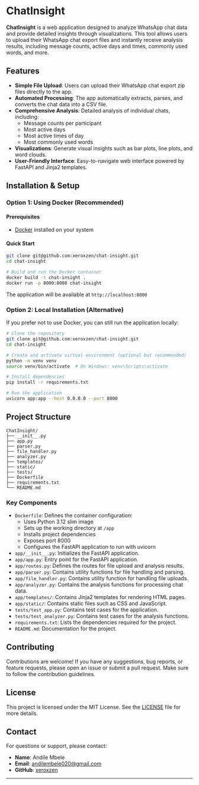 # ChatInsight


**ChatInsight** is a web application designed to analyze WhatsApp chat data and provide detailed insights through visualizations. This tool allows users to upload their WhatsApp chat export files and instantly receive analysis results, including message counts, active days and times, commonly used words, and more.

## Features

- **Simple File Upload**: Users can upload their WhatsApp chat export zip files directly to the app.
- **Automated Processing**: The app automatically extracts, parses, and converts the chat data into a CSV file.
- **Comprehensive Analysis**: Detailed analysis of individual chats, including:
  - Message counts per participant
  - Most active days
  - Most active times of day
  - Most commonly used words
- **Visualizations**: Generate visual insights such as bar plots, line plots, and word clouds.
- **User-Friendly Interface**: Easy-to-navigate web interface powered by FastAPI and Jinja2 templates.

## Installation & Setup

### Option 1: Using Docker (Recommended)

#### Prerequisites
- [Docker](https://docs.docker.com/get-docker/) installed on your system

#### Quick Start
```bash
git clone git@github.com:xeroxzen/chat-insight.git
cd chat-insight

# Build and run the Docker container
docker build -t chat-insight .
docker run -p 8000:8000 chat-insight
```

The application will be available at `http://localhost:8000`

### Option 2: Local Installation (Alternative)
If you prefer not to use Docker, you can still run the application locally:

```bash
# Clone the repository
git clone git@github.com:xeroxzen/chat-insight.git
cd chat-insight

# Create and activate virtual environment (optional but recommended)
python -m venv venv
source venv/bin/activate  # On Windows: venv\Scripts\activate

# Install dependencies
pip install -r requirements.txt

# Run the application
uvicorn app:app --host 0.0.0.0 --port 8000
```

## Project Structure

```plaintext
ChatInsight/
├── __init__.py
├── app.py
├── parser.py
├── file_handler.py
├── analyzer.py
├── templates/
├── static/
├── tests/
├── Dockerfile          
├── requirements.txt
└── README.md
```

### Key Components

- `Dockerfile`: Defines the container configuration:
  - Uses Python 3.12 slim image
  - Sets up the working directory at `/app`
  - Installs project dependencies
  - Exposes port 8000 
  - Configures the FastAPI application to run with uvicorn
- `app/__init__.py`: Initializes the FastAPI application.
- `app/app.py`: Entry point for the FastAPI application.
- `app/routes.py`: Defines the routes for file upload and analysis results.
- `app/parser.py`: Contains utility functions for file handling and parsing.
- `app/file_handler.py`: Contains utility function for handling file uploads.
- `app/analyzer.py`: Contains the analysis functions for processing chat data.
- `app/templates/`: Contains Jinja2 templates for rendering HTML pages.
- `app/static/`: Contains static files such as CSS and JavaScript.
- `tests/test_app.py`: Contains test cases for the application.
- `tests/test_analyzer.py`: Contains test cases for the analysis functions.
- `requirements.txt`: Lists the dependencies required for the project.
- `README.md`: Documentation for the project.

## Contributing

Contributions are welcome! If you have any suggestions, bug reports, or feature requests, please open an issue or submit a pull request. Make sure to follow the contribution guidelines.

## License

This project is licensed under the MIT License. See the [LICENSE](LICENSE) file for more details.

## Contact

For questions or support, please contact:
- **Name**: Andile Mbele
- **Email**: andilembele020@gmail.com
- **GitHub**: [xeroxzen](https://github.com/xeroxzen)

---

